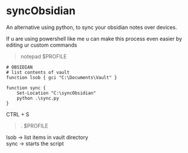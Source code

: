 
# syncObsidian
An alternative using python, to sync your obsidian notes over devices.

If u are using powershell like me u can make this process even easier by editing ur custom commands

> notepad $PROFILE
```
# OBSIDIAN
# list contents of vault
function lsob { gci "C:\Documents\Vault" }

function sync {
    Set-Location "C:\syncObsidian"
    python .\sync.py
}
```

CTRL + S
> . $PROFILE

lsob -> list items in vault directory<br/>
sync -> starts the script
